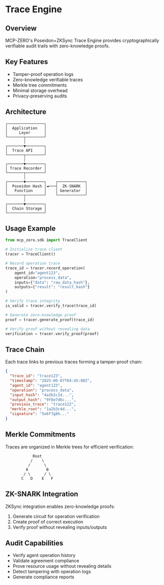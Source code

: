 # Trace Engine

## Overview

MCP-ZERO's Poseidon+ZKSync Trace Engine provides cryptographically verifiable audit trails with zero-knowledge proofs.

## Key Features

- Tamper-proof operation logs
- Zero-knowledge verifiable traces
- Merkle tree commitments
- Minimal storage overhead
- Privacy-preserving audits

## Architecture

```
┌────────────────┐
│  Application   │
│     Layer      │
└───────┬────────┘
        │
┌───────▼────────┐
│  Trace API     │
└───────┬────────┘
        │
┌───────▼────────┐
│ Trace Recorder │
└───────┬────────┘
        │
┌───────▼────────┐    ┌────────────┐
│  Poseidon Hash │◄───┤  ZK-SNARK  │
│   Function     │    │ Generator  │
└───────┬────────┘    └────────────┘
        │
┌───────▼────────┐
│  Chain Storage │
└────────────────┘
```

## Usage Example

```python
from mcp_zero.sdk import TraceClient

# Initialize trace client
tracer = TraceClient()

# Record operation trace
trace_id = tracer.record_operation(
    agent_id="agent123",
    operation="process_data",
    inputs={"data": "raw_data_hash"},
    outputs={"result": "result_hash"}
)

# Verify trace integrity
is_valid = tracer.verify_trace(trace_id)

# Generate zero-knowledge proof
proof = tracer.generate_proof(trace_id)

# Verify proof without revealing data
verification = tracer.verify_proof(proof)
```

## Trace Chain

Each trace links to previous traces forming a tamper-proof chain:

```json
{
  "trace_id": "trace123",
  "timestamp": "2025-06-07T04:45:00Z",
  "agent_id": "agent123",
  "operation": "process_data",
  "input_hash": "4a3b2c1d...",
  "output_hash": "9f8e7d6c...",
  "previous_trace": "trace122",
  "merkle_root": "1a2b3c4d...",
  "signature": "5e6f7g8h..."
}
```

## Merkle Commitments

Traces are organized in Merkle trees for efficient verification:

```
            Root
           /    \
          /      \
         A        B
        / \      / \
       C   D    E   F
```

## ZK-SNARK Integration

ZKSync integration enables zero-knowledge proofs:

1. Generate circuit for operation verification
2. Create proof of correct execution
3. Verify proof without revealing inputs/outputs

## Audit Capabilities

- Verify agent operation history
- Validate agreement compliance
- Prove resource usage without revealing details
- Detect tampering with operation logs
- Generate compliance reports
